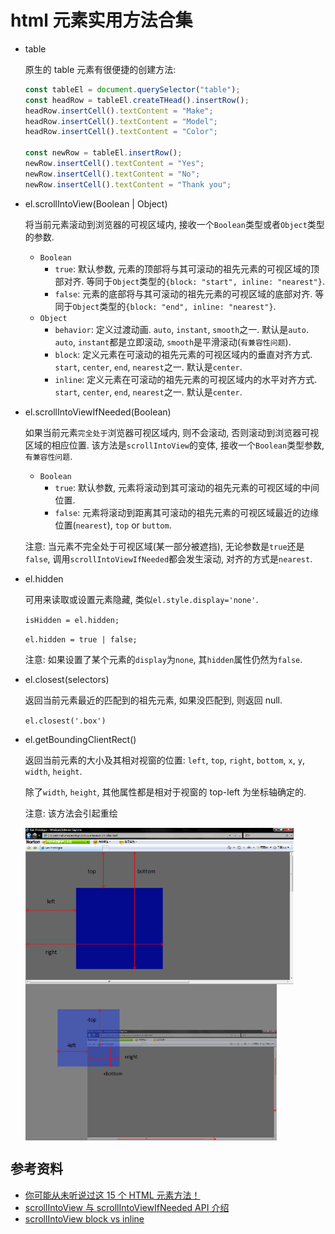 # html 元素实用方法合集

- table

  原生的 table 元素有很便捷的创建方法:

  ```javascript
  const tableEl = document.querySelector("table");
  const headRow = tableEl.createTHead().insertRow();
  headRow.insertCell().textContent = "Make";
  headRow.insertCell().textContent = "Model";
  headRow.insertCell().textContent = "Color";

  const newRow = tableEl.insertRow();
  newRow.insertCell().textContent = "Yes";
  newRow.insertCell().textContent = "No";
  newRow.insertCell().textContent = "Thank you";
  ```

- el.scrollIntoView(Boolean | Object)

  将当前元素滚动到浏览器的可视区域内, 接收一个`Boolean`类型或者`Object`类型的参数.

  - `Boolean`
    - `true`: 默认参数, 元素的顶部将与其可滚动的祖先元素的可视区域的顶部对齐. 等同于`Object`类型的`{block: "start", inline: "nearest"}`.
    - `false`: 元素的底部将与其可滚动的祖先元素的可视区域的底部对齐. 等同于`Object`类型的`{block: "end", inline: "nearest"}`.
  - `Object`
    - `behavior`: 定义过渡动画. `auto`, `instant`, `smooth`之一. 默认是`auto`. `auto`, `instant`都是立即滚动, `smooth`是平滑滚动(`有兼容性问题`).
    - `block`: 定义元素在可滚动的祖先元素的可视区域内的垂直对齐方式. `start`, `center`, `end`, `nearest`之一. 默认是`center`.
    - `inline`: 定义元素在可滚动的祖先元素的可视区域内的水平对齐方式. `start`, `center`, `end`, `nearest`之一. 默认是`center`.

- el.scrollIntoViewIfNeeded(Boolean)

  如果当前元素`完全处于`浏览器可视区域内, 则不会滚动, 否则滚动到浏览器可视区域的相应位置. 该方法是`scrollIntoView`的变体, 接收一个`Boolean`类型参数, `有兼容性问题`.

  - `Boolean`
    - `true`: 默认参数, 元素将滚动到其可滚动的祖先元素的可视区域的中间位置.
    - `false`: 元素将滚动到距离其可滚动的祖先元素的可视区域最近的边缘位置(`nearest`), `top` or `buttom`.

  注意: 当元素不完全处于可视区域(某一部分被遮挡), 无论参数是`true`还是`false`, 调用`scrollIntoViewIfNeeded`都会发生滚动, 对齐的方式是`nearest`.

- el.hidden

  可用来读取或设置元素隐藏, 类似`el.style.display='none'`.

  `isHidden = el.hidden;`

  `el.hidden = true | false;`

  注意: 如果设置了某个元素的`display`为`none`, 其`hidden`属性仍然为`false`.

- el.closest(selectors)

  返回当前元素最近的匹配到的祖先元素, 如果没匹配到, 则返回 null.
  
  `el.closest('.box')`

- el.getBoundingClientRect()

  返回当前元素的大小及其相对视窗的位置: `left`, `top`, `right`, `bottom`, `x`, `y`, `width`, `height`.

  除了`width`, `height`, 其他属性都是相对于视窗的 top-left 为坐标轴确定的.

  注意: 该方法会引起重绘

  <img src="https://github.com/tzstone/MarkdownPhotos/blob/master/getBoundingClientRect.gif" height=250 align=center />

  <img src="https://github.com/tzstone/MarkdownPhotos/blob/master/getBoundingClientRect-scroll.gif" height=250 align=center />

## 参考资料

- [你可能从未听说过这 15 个 HTML 元素方法！](https://mp.weixin.qq.com/s/QLoTIpVgq5IqqYDW4ZQMKg)
- [scrollIntoView 与 scrollIntoViewIfNeeded API 介绍](https://juejin.im/post/59d74afe5188257e8267b03f)
- [scrollIntoView block vs inline](https://stackoverflow.com/questions/48634459/scrollintoview-block-vs-inline)
